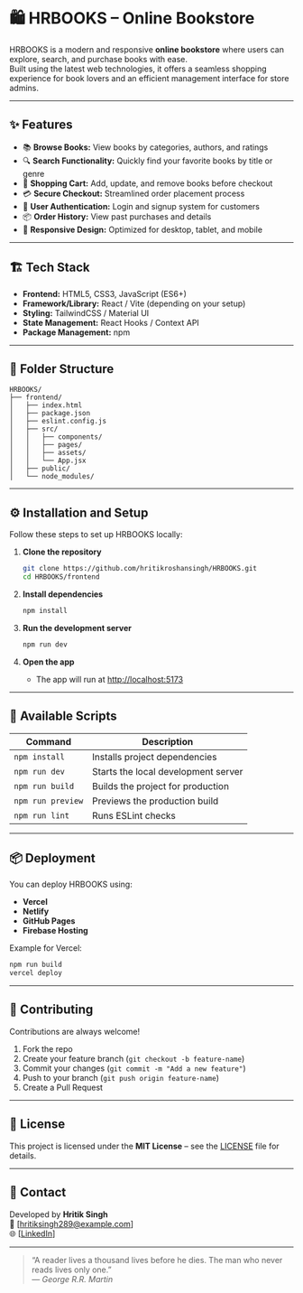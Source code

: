 # 🛍️ HRBOOKS – Online Bookstore

HRBOOKS is a modern and responsive **online bookstore** where users can explore, search, and purchase books with ease.  
Built using the latest web technologies, it offers a seamless shopping experience for book lovers and an efficient management interface for store admins.

---

## ✨ Features

- 📚 **Browse Books:** View books by categories, authors, and ratings  
- 🔍 **Search Functionality:** Quickly find your favorite books by title or genre  
- 🛒 **Shopping Cart:** Add, update, and remove books before checkout  
- 💳 **Secure Checkout:** Streamlined order placement process  
- 👤 **User Authentication:** Login and signup system for customers  
- 📦 **Order History:** View past purchases and details  
- 📱 **Responsive Design:** Optimized for desktop, tablet, and mobile  

---

## 🏗️ Tech Stack

- **Frontend:** HTML5, CSS3, JavaScript (ES6+)
- **Framework/Library:** React / Vite (depending on your setup)
- **Styling:** TailwindCSS / Material UI  
- **State Management:** React Hooks / Context API  
- **Package Management:** npm  

---

## 📂 Folder Structure

```
HRBOOKS/
├── frontend/
│   ├── index.html
│   ├── package.json
│   ├── eslint.config.js
│   ├── src/
│   │   ├── components/
│   │   ├── pages/
│   │   ├── assets/
│   │   └── App.jsx
│   ├── public/
│   └── node_modules/
```

---

## ⚙️ Installation and Setup

Follow these steps to set up HRBOOKS locally:

1. **Clone the repository**
   ```bash
   git clone https://github.com/hritikroshansingh/HRBOOKS.git
   cd HRBOOKS/frontend
   ```

2. **Install dependencies**
   ```bash
   npm install
   ```

3. **Run the development server**
   ```bash
   npm run dev
   ```

4. **Open the app**
   - The app will run at [http://localhost:5173](http://localhost:5173)

---

## 🧩 Available Scripts

| Command | Description |
|----------|-------------|
| `npm install` | Installs project dependencies |
| `npm run dev` | Starts the local development server |
| `npm run build` | Builds the project for production |
| `npm run preview` | Previews the production build |
| `npm run lint` | Runs ESLint checks |

---

## 📦 Deployment

You can deploy HRBOOKS using:
- **Vercel**
- **Netlify**
- **GitHub Pages**
- **Firebase Hosting**

Example for Vercel:
```bash
npm run build
vercel deploy
```

---

## 🤝 Contributing

Contributions are always welcome!

1. Fork the repo
2. Create your feature branch (`git checkout -b feature-name`)
3. Commit your changes (`git commit -m "Add a new feature"`)
4. Push to your branch (`git push origin feature-name`)
5. Create a Pull Request

---

## 🧾 License

This project is licensed under the **MIT License** – see the [LICENSE](LICENSE) file for details.

---

## 💬 Contact

Developed by **Hritik Singh**  
📧 [hritiksingh289@example.com]  
🌐 [[LinkedIn](https://www.linkedin.com/in/hritik-roshan-singh/)]

---

> “A reader lives a thousand lives before he dies. The man who never reads lives only one.”  
> — *George R.R. Martin*
